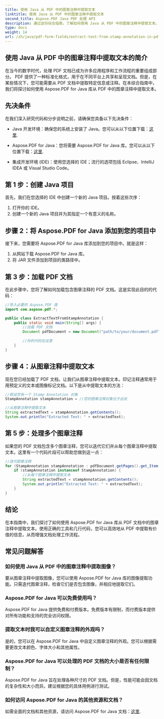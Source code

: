 ```yaml
---
title: 使用 Java 从 PDF 中的图章注释中提取文本
linktitle: 使用 Java 从 PDF 中的图章注释中提取文本
second_title: Aspose.PDF Java PDF 处理 API
description: 通过这份综合指南，了解如何使用 Java 从 PDF 中的图章注释中提取文本。使用 Aspose.PDF for Java 进行高效的 PDF 文档处理。
type: docs
weight: 14
url: /zh/java/pdf-form-fields/extract-text-from-stamp-annotation-in-pdf-using-java/
---
```


## 使用 Java 从 PDF 中的图章注释中提取文本的简介

在当今的数字时代，处理 PDF 文档已成为许多应用程序和工作流程的重要组成部分。 PDF 提供了一种标准化格式，用于在不同平台上共享和呈现文档。但是，在某些情况下，您可能需要从 PDF 文档中提取特定信息或注释。在本综合指南中，我们将探讨如何使用 Aspose.PDF for Java 库从 PDF 中的图章注释中提取文本。

## 先决条件

在我们深入研究代码和分步说明之前，请确保您具备以下先决条件：

-  Java 开发环境：确保您的系统上安装了 Java。您可以从以下位置下载：[这里](https://www.java.com/download/).

-  Aspose.PDF for Java：您将需要 Aspose.PDF for Java 库。您可以从以下位置下载：[这里](https://releases.aspose.com/pdf/java/).

- 集成开发环境 (IDE)：使用您选择的 IDE；流行的选项包括 Eclipse、IntelliJ IDEA 或 Visual Studio Code。

## 第 1 步：创建 Java 项目

首先，我们在您选择的 IDE 中创建一个新的 Java 项目。按着这些次序：

1. 打开你的 IDE。
2. 创建一个新的 Java 项目并为其指定一个有意义的名称。

## 步骤 2：将 Aspose.PDF for Java 添加到您的项目中

接下来，您需要将 Aspose.PDF for Java 库添加到您的项目中。就是这样：

1. 从网站下载 Aspose.PDF for Java 库。
2. 将 JAR 文件添加到项目的类路径中。

## 第 3 步：加载 PDF 文档

在此步骤中，您将了解如何加载包含图章注释的 PDF 文档。这是实现此目的的代码：

```java
//导入必要的 Aspose.PDF 类
import com.aspose.pdf.*;

public class ExtractTextFromStampAnnotation {
    public static void main(String[] args) {
        //加载 PDF 文档
        Document pdfDocument = new Document("path/to/your/document.pdf");
        
        //你的代码在这里
    }
}
```

## 步骤 4：从图章注释中提取文本

现在您已经加载了 PDF 文档，让我们从图章注释中提取文本。印记注释通常用于用预定义的文本或图像标记文档。以下是从中提取文本的方法：

```java
//假设您有一个 Stamp Annotation 对象
StampAnnotation stampAnnotation = //您的图章注释对象位于此处

//从图章注释中提取文本
String extractedText = stampAnnotation.getContents();
System.out.println("Extracted Text: " + extractedText);
```

## 第 5 步：处理多个图章注释

如果您的 PDF 文档包含多个图章注释，您可以迭代它们并从每个图章注释中提取文本。这里有一个代码片段可以帮助您做到这一点：

```java
//迭代图章注释
for (StampAnnotation stampAnnotation : pdfDocument.getPages().get_Item(1).getAnnotations()) {
    if (stampAnnotation instanceof StampAnnotation) {
        //从每个图章注释中提取文本
        String extractedText = stampAnnotation.getContents();
        System.out.println("Extracted Text: " + extractedText);
    }
}
```

## 结论

在本指南中，我们探讨了如何使用 Aspose.PDF for Java 库从 PDF 文档中的图章注释中提取文本。使用正确的工具和几行代码，您可以高效地从 PDF 中提取有价值的信息，从而增强文档处理工作流程。

## 常见问题解答

### 如何使用 Java 从 PDF 中的图章注释中提取图像？

要从图章注释中提取图像，您可以使用 Aspose.PDF for Java 库的图像提取功能。只需迭代图章注释，检查它们是否包含图像，并相应地提取它们。

### Aspose.PDF for Java 可以免费使用吗？

Aspose.PDF for Java 提供免费和付费版本。免费版本有限制，而付费版本提供对所有功能和支持的完全访问权限。

### 提取文本时我可以自定义图章注释的外观吗？

是的，您可以在 Aspose.PDF for Java 中自定义图章注释的外观。您可以根据需要更改文本颜色、字体大小和其他属性。

### Aspose.PDF for Java 可以处理的 PDF 文档的大小是否有任何限制？

Aspose.PDF for Java 旨在处理各种尺寸的 PDF 文档。但是，性能可能会因文档的复杂性和大小而异。建议根据您的具体用例进行测试。

### 如何访问 Aspose.PDF for Java 的其他资源和文档？

如需全面的文档和其他资源，请访问 Aspose.PDF for Java 文档：[这里](https://reference.aspose.com/pdf/java/).
